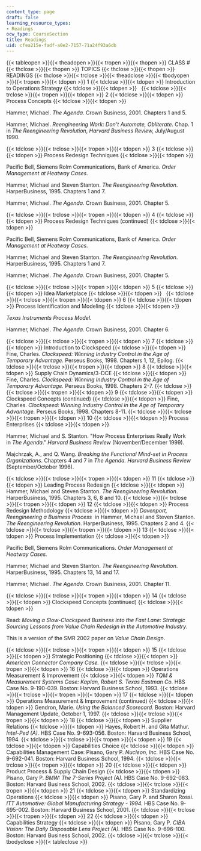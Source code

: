 ```yaml
---
content_type: page
draft: false
learning_resource_types:
- Readings
ocw_type: CourseSection
title: Readings
uid: cfea215e-fadf-a0e2-7157-71a24f93a6db
---
```

{{< tableopen >}}{{< theadopen >}}{{< tropen >}}{{< thopen >}}
CLASS #
{{< thclose >}}{{< thopen >}}
TOPICS
{{< thclose >}}{{< thopen >}}
READINGS
{{< thclose >}}{{< trclose >}}{{< theadclose >}}{{< tbodyopen >}}{{< tropen >}}{{< tdopen >}}
1
{{< tdclose >}}{{< tdopen >}}
Introduction to Operations Strategy
{{< tdclose >}}{{< tdopen >}}
 
{{< tdclose >}}{{< trclose >}}{{< tropen >}}{{< tdopen >}}
2
{{< tdclose >}}{{< tdopen >}}
Process Concepts
{{< tdclose >}}{{< tdopen >}}

Hammer, Michael. _The Agenda._ Crown Business, 2001. Chapters 1 and 5.

Hammer, Michael. _Reengineering Work: Don't Automate, Obliterate_. Chap. 1 in _The Reengineering Revolution_, _Harvard Business Review,_ July/August 1990.

{{< tdclose >}}{{< trclose >}}{{< tropen >}}{{< tdopen >}}
3
{{< tdclose >}}{{< tdopen >}}
Process Redesign Techniques
{{< tdclose >}}{{< tdopen >}}

Pacific Bell, Siemens Rolm Communications, Bank of America. _Order Management at Heatway Cases._

Hammer, Michael and Steven Stanton. _The Reengineering Revolution_. HarperBusiness, 1995. Chapters 1 and 7.

Hammer, Michael. _The Agenda._ Crown Business, 2001. Chapter 5.

{{< tdclose >}}{{< trclose >}}{{< tropen >}}{{< tdopen >}}
4
{{< tdclose >}}{{< tdopen >}}
Process Redesign Techniques (continued)
{{< tdclose >}}{{< tdopen >}}

Pacific Bell, Siemens Rolm Communications, Bank of America. _Order Management at Heatway Cases._

Hammer, Michael and Steven Stanton. _The Reengineering Revolution_. HarperBusiness, 1995. Chapters 1 and 7.

Hammer, Michael. _The Agenda._ Crown Business, 2001. Chapter 5.

{{< tdclose >}}{{< trclose >}}{{< tropen >}}{{< tdopen >}}
5
{{< tdclose >}}{{< tdopen >}}
Idea Marketplace
{{< tdclose >}}{{< tdopen >}}
 
{{< tdclose >}}{{< trclose >}}{{< tropen >}}{{< tdopen >}}
6
{{< tdclose >}}{{< tdopen >}}
Process Identification and Modeling
{{< tdclose >}}{{< tdopen >}}

_Texas Instruments Process Model._

Hammer, Michael. _The Agenda._ Crown Business, 2001. Chapter 6.

{{< tdclose >}}{{< trclose >}}{{< tropen >}}{{< tdopen >}}
7
{{< tdclose >}}{{< tdopen >}}
Introduction to Clockspeed
{{< tdclose >}}{{< tdopen >}}
Fine, Charles. _Clockspeed: Winning Industry Control in the Age of Temporary Advantage._ Perseus Books, 1998. Chapters 1, 12, Epilog.
{{< tdclose >}}{{< trclose >}}{{< tropen >}}{{< tdopen >}}
8
{{< tdclose >}}{{< tdopen >}}
Supply Chain Dynamics/3-DCE
{{< tdclose >}}{{< tdopen >}}
Fine, Charles. _Clockspeed: Winning Industry Control in the Age of Temporary Advantage._ Perseus Books, 1998. Chapters 2-7.
{{< tdclose >}}{{< trclose >}}{{< tropen >}}{{< tdopen >}}
9
{{< tdclose >}}{{< tdopen >}}
Clockspeed Concepts (continued)
{{< tdclose >}}{{< tdopen >}}
Fine, Charles. _Clockspeed: Winning Industry Control in the Age of Temporary Advantage._ Perseus Books, 1998. Chapters 8-11.
{{< tdclose >}}{{< trclose >}}{{< tropen >}}{{< tdopen >}}
10
{{< tdclose >}}{{< tdopen >}}
Process Enterprises
{{< tdclose >}}{{< tdopen >}}

Hammer, Michael and S. Stanton. "How Process Enterprises Really Work in _The Agenda_." _Harvard Business Review_ (November/December 1999).

Majchrzak, A., and Q. Wang. _Breaking the Functional Mind-set in Process Organizations_. Chapters 4 and 7 in _The Agenda._ _Harvard Business Review_ (September/October 1996).

{{< tdclose >}}{{< trclose >}}{{< tropen >}}{{< tdopen >}}
11
{{< tdclose >}}{{< tdopen >}}
Leading Process Redesign
{{< tdclose >}}{{< tdopen >}}
Hammer, Michael and Steven Stanton. _The Reengineering Revolution_. HarperBusiness, 1995. Chapters 3, 6, 8 and 10.
{{< tdclose >}}{{< trclose >}}{{< tropen >}}{{< tdopen >}}
12
{{< tdclose >}}{{< tdopen >}}
Process Redesign Methodology
{{< tdclose >}}{{< tdopen >}}
_Davenport, Reengineering a Business Process_  in Hammer, Michael and Steven Stanton. _The Reengineering Revolution_. HarperBusiness, 1995. Chapters 2 and 4.
{{< tdclose >}}{{< trclose >}}{{< tropen >}}{{< tdopen >}}
13
{{< tdclose >}}{{< tdopen >}}
Process Implementation
{{< tdclose >}}{{< tdopen >}}

Pacific Bell, Siemens Rolm Communications. _Order Management at Heatway Cases._

Hammer, Michael and Steven Stanton. _The Reengineering Revolution_. HarperBusiness, 1995. Chapters 13, 14 and 17.

Hammer, Michael. _The Agenda_. Crown Business, 2001. Chapter 11.

{{< tdclose >}}{{< trclose >}}{{< tropen >}}{{< tdopen >}}
14
{{< tdclose >}}{{< tdopen >}}
Clockspeed Concepts (continued)
{{< tdclose >}}{{< tdopen >}}

Read: _Moving a Slow-Clockspeed Business into the Fast Lane: Strategic Sourcing Lessons from Value Chain Redesign in the Automotive Industry_.

This is a version of the SMR 2002 paper on _Value Chain Design_.

{{< tdclose >}}{{< trclose >}}{{< tropen >}}{{< tdopen >}}
15
{{< tdclose >}}{{< tdopen >}}
Strategic Positioning
{{< tdclose >}}{{< tdopen >}}
_American Connector Company Case._
{{< tdclose >}}{{< trclose >}}{{< tropen >}}{{< tdopen >}}
16
{{< tdclose >}}{{< tdopen >}}
Operations Measurement & Improvement
{{< tdclose >}}{{< tdopen >}}
_TQM & Measurement Systems Case: Kaplan, Robert S._ _Texas Eastman Co._ HBS Case No. 9-190-039. Boston: Harvard Business School, 1993.
{{< tdclose >}}{{< trclose >}}{{< tropen >}}{{< tdopen >}}
17
{{< tdclose >}}{{< tdopen >}}
Operations Measurement & Improvement (continued)
{{< tdclose >}}{{< tdopen >}}
Gendron, Marie. _Using the Balanced Scorecard_. Boston: Harvard Management Update, October 1, 1997.
{{< tdclose >}}{{< trclose >}}{{< tropen >}}{{< tdopen >}}
18
{{< tdclose >}}{{< tdopen >}}
Supplier Relations
{{< tdclose >}}{{< tdopen >}}
Hayes, Robert H. and Gita Mathur. _Intel-Ped (A)._ HBS Case No. 9-693-056. Boston: Harvard Business School, 1994.
{{< tdclose >}}{{< trclose >}}{{< tropen >}}{{< tdopen >}}
19
{{< tdclose >}}{{< tdopen >}}
Capabilities Choice
{{< tdclose >}}{{< tdopen >}}
Capabilities Management Case: Pisano, Gary P. _Nucleon, Inc._ HBS Case No. 9-692-041. Boston: Harvard Business School, 1994.
{{< tdclose >}}{{< trclose >}}{{< tropen >}}{{< tdopen >}}
20
{{< tdclose >}}{{< tdopen >}}
Product Process & Supply Chain Design
{{< tdclose >}}{{< tdopen >}}
Pisano, Gary P. _BMW: The 7-Series Project_ _(A)._ HBS Case No. 9-692-083. Boston: Harvard Business School, 2002.
{{< tdclose >}}{{< trclose >}}{{< tropen >}}{{< tdopen >}}
21
{{< tdclose >}}{{< tdopen >}}
Standardizing Operations
{{< tdclose >}}{{< tdopen >}}
Pisano, Gary P. and Sharon Rossi. _ITT Automotive: Global Manufacturing Strategy - 1994._ HBS Case No. 9-695-002. Boston: Harvard Business School, 2001.
{{< tdclose >}}{{< trclose >}}{{< tropen >}}{{< tdopen >}}
22
{{< tdclose >}}{{< tdopen >}}
Capabilities Strategy
{{< tdclose >}}{{< tdopen >}}
Pisano, Gary P. _CIBA Vision: The Daily Disposable Lens Project (A)._ HBS Case No. 9-696-100. Boston: Harvard Business School, 2002.
{{< tdclose >}}{{< trclose >}}{{< tbodyclose >}}{{< tableclose >}}